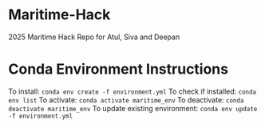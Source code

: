 # Maritime-Hack
2025 Maritime Hack Repo for Atul, Siva and Deepan

# Conda Environment Instructions
To install: `conda env create -f environment.yml`
To check if installed: `conda env list`
To activate: `conda activate maritime_env`
To deactivate: `conda deactivate maritime_env`
To update existing environment: `conda env update -f environment.yml`
